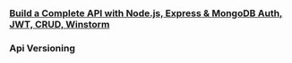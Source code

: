 ### [Build a Complete API with Node.js, Express & MongoDB  Auth, JWT, CRUD, Winstorm](https://youtu.be/EMv8pc5Xo88?si=RJfc8kHPmSXOPtzY)
### Api Versioning
